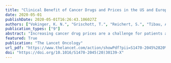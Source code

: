 ```yaml
---
title: "Clinical Benefit of Cancer Drugs and Prices in the US and Europe"
date: 2020-05-01
publishDate: 2020-05-01T16:26:43.106027Z
authors: ["Vokinger, K. N.", "Grischott, T.", "Reichert, S.", "Tibau, A.", "Rosemann, T.J.", "Kesselheim, A.S."] 
publication_types: ["9"]
abstract: "Increasing cancer drug prices are a challenge for patients and health systems in the USA and Europe. By contrast with the USA, national authorities in European countries often directly negotiate drug prices with manufacturers. The American Society of Clinical Oncology (ASCO) and the European Society for Medical Oncology (ESMO) developed frameworks to evaluate the clinical value of cancer therapies: the ASCO-Value Framework (ASCO-VF) and the ESMO-Magnitude of Clinical Benefit Scale (ESMO-MCBS). We aimed to assess the association between the clinical benefit of approved cancer drugs based on these frameworks and their drug prices in the USA and four European countries (England, Switzerland, Germany, and France)."
featured: True
publication: "The Lancet Oncology"
url_pdf: "https://www.thelancet.com/action/showPdf?pii=S1470-2045%2820%2930139-X"
doi: "https://doi.org/10.1016/S1470-2045(20)30139-X"
---
```


